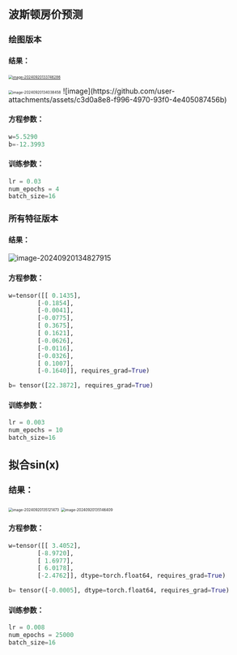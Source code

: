 ## 波斯顿房价预测

### 绘图版本

#### 结果：



[<img src="C:/Users/idis/AppData/Roaming/Typora/typora-user-images/image-20240920133746286.png" alt="image-20240920133746286" style="zoom:50%;" />](https://github.com/royal12646/mechine_learning/blob/main/1)


<img src="C:/Users/idis/AppData/Roaming/Typora/typora-user-images/image-20240920134038458.png" alt="image-20240920134038458" style="zoom:50%;" />
![image](https://github.com/user-attachments/assets/c3d0a8e8-f996-4970-93f0-4e405087456b)

#### 方程参数：

~~~python
w=5.5290
b=-12.3993
~~~



#### 训练参数：

~~~python
lr = 0.03
num_epochs = 4
batch_size=16
~~~



### 所有特征版本

#### 结果：

![image-20240920134827915](C:/Users/idis/AppData/Roaming/Typora/typora-user-images/image-20240920134827915.png)

#### 方程参数：

~~~python
w=tensor([[ 0.1435],
        [-0.1854],
        [-0.0041],
        [-0.0775],
        [ 0.3675],
        [ 0.1621],
        [-0.0626],
        [-0.0116],
        [-0.0326],
        [ 0.1007],
        [-0.1640]], requires_grad=True) 

b= tensor([22.3872], requires_grad=True)
~~~

#### 训练参数：

~~~python
lr = 0.003
num_epochs = 10
batch_size=16
~~~





## 拟合sin(x)

### 结果：

<img src="C:/Users/idis/AppData/Roaming/Typora/typora-user-images/image-20240920135121473.png" alt="image-20240920135121473" style="zoom:50%;" />

<img src="C:/Users/idis/AppData/Roaming/Typora/typora-user-images/image-20240920135146409.png" alt="image-20240920135146409" style="zoom:50%;" />

#### 方程参数：

~~~python
w=tensor([[ 3.4052],
        [-8.9720],
        [ 1.6977],
        [ 6.0178],
        [-2.4762]], dtype=torch.float64, requires_grad=True) 

b= tensor([-0.0005], dtype=torch.float64, requires_grad=True)
~~~

#### 训练参数：

~~~python
lr = 0.008
num_epochs = 25000
batch_size=16
~~~



